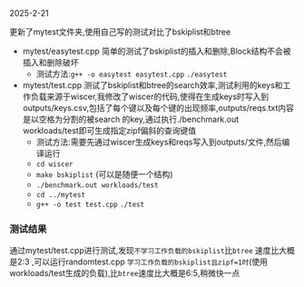 2025-2-21

更新了mytest文件夹,使用自己写的测试对比了bskiplist和btree

- mytest/easytest.cpp 简单的测试了bskiplist的插入和删除,Block结构不会被插入和删除破坏
  - 测试方法:`g++ -o easytest easytest.cpp`  `./easytest`
- mytest/test.cpp 测试了bskiplist和btree的search效率,测试利用的keys和工作负载来源于wiscer,我修改了wiscer的代码,使得在生成keys时写入到outputs/keys.csv,包括了每个键以及每个键的出现频率,outputs/reqs.txt内容是以空格为分割的被search 的key,通过执行./benchmark.out workloads/test即可生成指定zipf偏斜的查询键值
  - 测试方法:需要先通过wiscer生成keys和reqs写入到outputs/文件,然后编译运行
  - `cd wiscer`
  - `make bskiplist` (可以是随便一个结构)
  - `./benchmark.out workloads/test`
  - `cd ../mytest`
  - `g++ -o test test.cpp`  `./test`

### 测试结果
通过mytest/test.cpp进行测试,发现`不学习工作负载的bskiplist`比`btree` 速度比大概是2:3 ,可以运行randomtest.cpp
`学习工作负载的bskiplist且zipf=1时`(使用workloads/test生成的负载),比`btree`速度比大概是6:5,稍微快一点